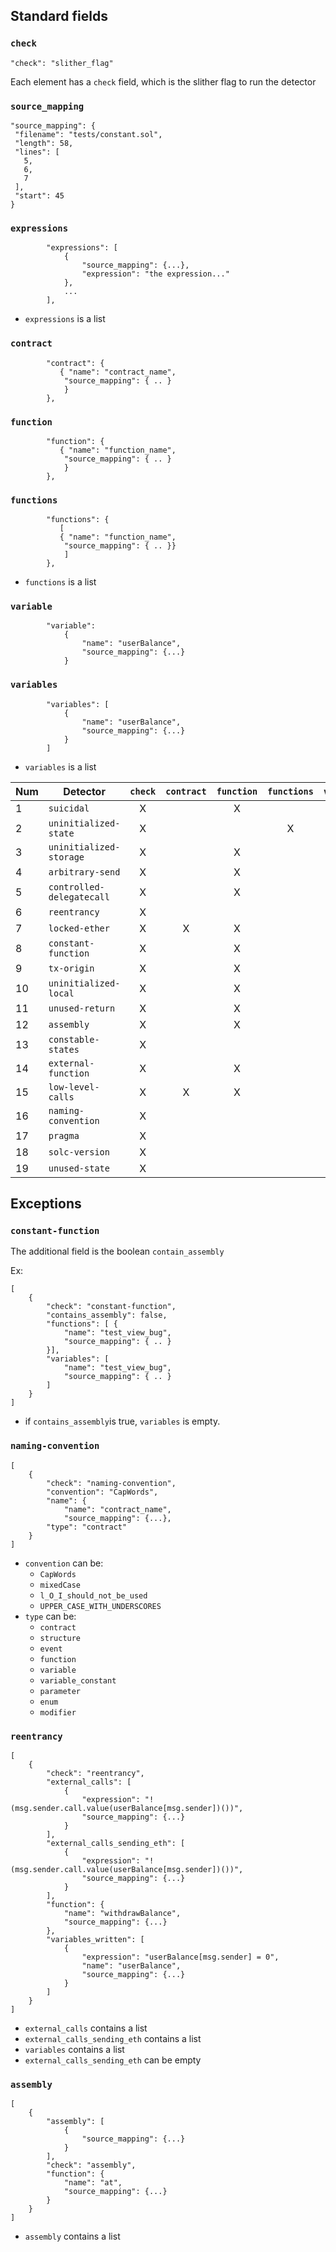 ## Standard fields
### `check`
```
"check": "slither_flag"
```
Each element has a `check` field, which is the slither flag to run the detector

### `source_mapping`
```
"source_mapping": {
 "filename": "tests/constant.sol",
 "length": 58,
 "lines": [
   5,
   6,
   7
 ],
 "start": 45
}
```

### `expressions`

```
        "expressions": [
            {
                "source_mapping": {...},
                "expression": "the expression..."
            }, 
            ...
        ],
```
- `expressions` is a list


### `contract`
```
        "contract": {
           { "name": "contract_name",
            "source_mapping": { .. }
            }
        },
```
### `function`
```
        "function": {
           { "name": "function_name",
            "source_mapping": { .. }
            }
        },
```


### `functions`
```
        "functions": {
           [
           { "name": "function_name",
            "source_mapping": { .. }}
            ]
        },
```
- `functions` is a list


### `variable`
```
        "variable": 
            {
                "name": "userBalance",
                "source_mapping": {...}
            }
```

### `variables`
```
        "variables": [
            {
                "name": "userBalance",
                "source_mapping": {...}
            }
        ]
```
- `variables` is a list

Num | Detector                  | `check` | `contract` | `function` | `functions` | `variable` | `variables` | `expressions` | Extra 
--- | ---                       | :---:   | :---:      | :---:      | :---:       | :---:       | :---:       | :---:         |  --- 
1 | `suicidal`                  |    X    |            |     X      |             |             |             |               |  
2 | `uninitialized-state`       |    X    |            |            |     X       |    X        |             |               | 
3 | `uninitialized-storage`     |    X    |            |     X      |             |    X        |             |               | 
4 | `arbitrary-send`            |    X    |            |     X      |             |             |             |      X        | 
5 | `controlled-delegatecall`   |    X    |            |     X      |             |             |             |      X        | 
6 | `reentrancy`                |    X    |            |            |             |             |             |               | Yes 
7 | `locked-ether`              |    X    |     X      |     X      |             |             |             |               | 
8 | `constant-function`         |    X    |            |     X      |             |    X        |             |     X         | Yes
9 | `tx-origin`                 |    X    |            |     X      |             |             |             |     X         | 
10 | `uninitialized-local`      |    X    |            |     X      |             |    X        |             |               | 
11 | `unused-return`            |    X    |            |     X      |             |             |             |     X         | 
12 | `assembly`                 |    X    |            |     X      |             |             |             |               | Yes
13 | `constable-states`         |    X    |            |            |             |             |     X       |               | 
14 | `external-function`        |    X    |            |     X      |             |             |             |               | 
15 | `low-level-calls`          |    X    |     X      |     X      |             |             |             |     X         | 
16 | `naming-convention`        |    X    |            |            |             |             |             |               | Yes
17 | `pragma`                   |    X    |            |            |             |             |             |     X         | 
18 | `solc-version`             |    X    |            |            |             |             |             |     X         | 
19 | `unused-state`             |    X    |            |            |             |             |     X       |               |                 

## Exceptions

### `constant-function`
The additional field is the boolean `contain_assembly`

Ex: 
```
[
    {
        "check": "constant-function",
        "contains_assembly": false,
        "functions": [ {
            "name": "test_view_bug",
            "source_mapping": { .. }
        }],
        "variables": [
            "name": "test_view_bug",
            "source_mapping": { .. }
        ]
    }
]
```
- if `contains_assembly`is true, `variables` is empty.


### `naming-convention`
```
[
    {
        "check": "naming-convention",
        "convention": "CapWords",
        "name": {
            "name": "contract_name",
            "source_mapping": {...},
        "type": "contract"
    }
]
```
- `convention` can be:
  - `CapWords`
  - `mixedCase`
  - `l_O_I_should_not_be_used`
  - `UPPER_CASE_WITH_UNDERSCORES`
- `type` can be:
  - `contract`
  - `structure`
  - `event`
  - `function`
  - `variable`
  - `variable_constant`
  - `parameter`
  - `enum`
  - `modifier`


### `reentrancy`
```
[
    {
        "check": "reentrancy",
        "external_calls": [
            {
                "expression": "! (msg.sender.call.value(userBalance[msg.sender])())",
                "source_mapping": {...}
            }
        ],
        "external_calls_sending_eth": [
            {
                "expression": "! (msg.sender.call.value(userBalance[msg.sender])())",
                "source_mapping": {...}
            }
        ],
        "function": {
            "name": "withdrawBalance",
            "source_mapping": {...}
        },
        "variables_written": [
            {
                "expression": "userBalance[msg.sender] = 0",
                "name": "userBalance",
                "source_mapping": {...}
            }
        ]
    }
]
```
- `external_calls` contains a list
- `external_calls_sending_eth` contains a list
- `variables` contains a list
- `external_calls_sending_eth` can be empty

### `assembly`

```
[
    {
        "assembly": [
            {
                "source_mapping": {...}
            }
        ],
        "check": "assembly",
        "function": {
            "name": "at",
            "source_mapping": {...}
        }
    }
]
```
- `assembly` contains a list
